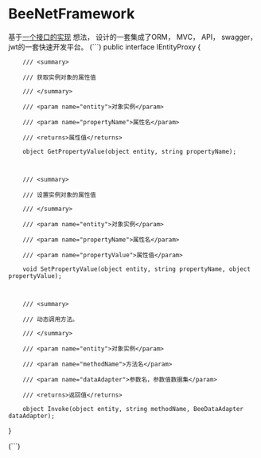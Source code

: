 # BeeNetFramework

基于[一个接口的实现](https://www.cnblogs.com/hkf7703/archive/2012/03/29/2423285.html) 想法， 设计的一套集成了ORM， MVC， API， swagger， jwt的一套快速开发平台。
(```)
    public interface IEntityProxy
    {

        /// <summary>

        /// 获取实例对象的属性值

        /// </summary>

        /// <param name="entity">对象实例</param>

        /// <param name="propertyName">属性名</param>

        /// <returns>属性值</returns>

        object GetPropertyValue(object entity, string propertyName);



        /// <summary>

        /// 设置实例对象的属性值

        /// </summary>

        /// <param name="entity">对象实例</param>

        /// <param name="propertyName">属性名</param>

        /// <param name="propertyValue">属性值</param>

        void SetPropertyValue(object entity, string propertyName, object propertyValue);



        /// <summary>

        /// 动态调用方法。

        /// </summary>

        /// <param name="entity">对象实例</param>

        /// <param name="methodName">方法名</param>

        /// <param name="dataAdapter">参数名，参数值数据集</param>

        /// <returns>返回值</returns>

        object Invoke(object entity, string methodName, BeeDataAdapter dataAdapter);
}

(```)
